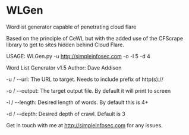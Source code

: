 # WLGen
Wordlist generator capable of penetrating cloud flare

Based on the principle of CeWL but with the added use of the CFScrape library to get to sites hidden behind Cloud Flare.

USAGE: 
WLGen.py -u <http://simpleinfosec.com> -o <outputfile> -l 5 -d 4

Word List Generator v1.5
Author: Dave Addison

-u / --url:       The URL to target. Needs to include prefix of http(s):// 

-o / --output:    The target output file. By default it will print to screen 

-l / --length:    Desired length of words. By default this is 4+ 

-d / --depth:     Desired depth of crawl. Default is 3

Get in touch with me at http://simpleinfosec.com for any issues.
